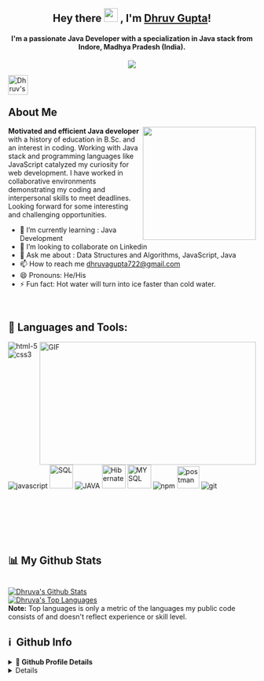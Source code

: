 <!-- <img src="https://github-readme-stats.vercel.app/api?username=Dhruv&&show_icons=true&title_color=ffffff&icon_color=bb2acf&text_color=daf7dc&bg_color=151515">

<img src="https://github-readme-stats.vercel.app/api/top-langs/?username=Dhruv&layout=compact">

 -->


<h2 align="center">
  Hey there <img src="https://media.giphy.com/media/hvRJCLFzcasrR4ia7z/giphy.gif" width="28"> , I'm <a href="">Dhruv Gupta</a>!
 </h2>
<h4 align="center">  I'm a passionate Java Developer with a specialization in Java stack from Indore, Madhya Pradesh (India). </h4>
<p align="center">
  <img src="https://readme-typing-svg.herokuapp.com/?lines=Passionate%20Coder;Self%20taught%20Programmer&center=true&width=500&height=50">
</p>


<a href="https://www.linkedin.com/in/dhruv-gupta-9605ba243/">
  <img align="left" alt="Dhruv's LinkedIn" width="40px" src="https://raw.githubusercontent.com/peterthehan/peterthehan/master/assets/linkedin.svg" />
</a>
<!-- <a href="https://twitter.com/">
  <img align="left" alt="Dhruva | Twitter" width="40px" src="https://raw.githubusercontent.com/peterthehan/peterthehan/master/assets/twitter.svg" />
</a> -->

<br/>
<br/>


## About Me
<img align='right' src="https://media.giphy.com/media/M9gbBd9nbDrOTu1Mqx/giphy.gif" width="230">
<b>Motivated and efficient Java developer</b> with a history of education in B.Sc. and an interest in coding. Working with Java stack and programming languages like JavaScript catalyzed my curiosity for web development. I have worked in collaborative environments demonstrating my coding and interpersonal skills to meet deadlines. Looking forward for some interesting and challenging opportunities.


- 🔭 I’m currently learning : Java Development
- 👯 I’m looking to collaborate on Linkedin
- 💬 Ask me about : Data Structures and Algorithms, JavaScript, Java
- 📫 How to reach me dhruvagupta722@gmail.com
- 😄 Pronouns: He/His
- ⚡ Fun fact: Hot water will turn into ice faster than cold water.
 <br>
 
## 🚀 Languages and Tools:
 <img align="right" alt="GIF" clear = "both" src="https://github.com/abhisheknaiidu/abhisheknaiidu/blob/master/code.gif?raw=true" width="440" height="250" />
<p align="left"> 
    <img src="https://img.icons8.com/color/48/000000/html-5.png" alt="html-5"/> 
    <img src="https://img.icons8.com/color/48/000000/css3.png" alt="css3"/>
    <img src="https://img.icons8.com/color/48/000000/javascript.png" alt="javascript"/>
    <img src="https://miro.medium.com/max/1200/1*Oe7xavCj5qCBzwTbLDbPTg.jpeg" alt="SQL"  width="48" height="48"/>
    <img src="[https://img.icons8.com/color/48/000000/nodejs.png](https://www.jrebel.com/sites/default/files/image/2020-05/image-blog-revel-top-java-tools.jpg)" alt="JAVA"/> 
    <img src="[https://raw.githubusercontent.com/devicons/devicon/master/icons/mongodb/mongodb-original-wordmark.svg](https://www.javatpoint.com/images/hibernate/hibernate2.png)" alt="Hibernate" width="48" height="48"/>
    <img src="[https://raw.githubusercontent.com/devicons/devicon/master/icons/express/express-original-wordmark.svg](https://itsilesia.com/wp-content/uploads/2018/11/mysql-logo.jpg)" alt="MYSQL" width="48" height="48"/>
    <img src="https://img.icons8.com/color/48/000000/npm.png"  alt="npm"/>   
    <img src="https://www.vectorlogo.zone/logos/getpostman/getpostman-icon.svg" alt="postman" width="45" height="45" alt="postman"/>
    <img src="https://img.icons8.com/color/48/000000/git.png" alt="git"/>
    
</p>

<br/>
<br/>
<br/>
<br/>
<br/>

## 📊 My Github Stats

<br/>
    <a href="https://github.com/Dhruva8878/github-readme-stats"><img alt="Dhruva's Github Stats" src="https://github-readme-stats.vercel.app/api?username=Dhruva8878&show_icons=true&count_private=true&theme=chartreuse-dark&hide_border=true&bg_color=0D1117" /></a>
    </br>
  <a href="https://github.com/Dhruva8878/github-readme-stats"><img alt="Dhruva's Top Languages" src="https://github-readme-stats.vercel.app/api/top-langs/?username=Dhruva8878&langs_count=8&count_private=true&layout=compact&theme=react&hide_border=true&bg_color=0D1117" /></a>
  <br/>
  <b>Note:</b> Top languages is only a metric of the languages my public code consists of and doesn't reflect experience or skill level.
  
 <br>
 
 <h2>ℹ️ &nbsp;Github Info</h2>
<details>	
  <summary><b>🔎 Github Profile Details</b></summary>
<p align="center"><img height="180em" src="https://github-profile-summary-cards.vercel.app/api/cards/profile-details?username=Dhruva8878&theme=github_dark" alt="Dhruva's" align = "center"/></p>
</details>
<details>
<!--  <summary><b>🔥 Github Streaks</b></summary>
<p align="center"><img src="https://github-readme-streak-statskbiswal01s.herokuapp.com/?user=Dhruva8878&theme=black-ice&hide_border=true&stroke=0000&background=0D1117&ring=e05397&fire=e05397&currStreakLabel=e05397" alt="Dhruv" /></p>
</details> -->
<details>
<summary><b>📊 Github Contribution Graph</b></summary>
<p align="center"<a href="#"><img alt="Dhruv" src="https://activity-graph.herokuapp.com/graph?username=Dhruva8878&bg_color=0D1117&color=e05397&line=e05397&point=FFFFFF&hide_border=true&" /></a></p>
</details>
<details>   
 <summary><b>🏆 Github Achievements</b></summary>
<p align="center"> <a href="https://github.com/Dhruva8878"><img src="https://github-profile-trophy.vercel.app/?username=Dhruva8878&margin-w=5&theme=radical" alt="Dhruv" /></a> </p>
 </details>


 <hr>
<p align="center">
    <i>Take a look at my repositories and let's get in touch!</i><br><br>
   <img alt="Thank You!" title="Thank You" src="https://img.shields.io/badge/Thank-You-ff69b4.svg"/>
</p>
